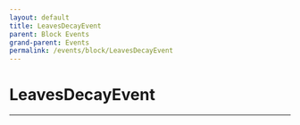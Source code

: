 ```yaml
---
layout: default
title: LeavesDecayEvent
parent: Block Events
grand-parent: Events
permalink: /events/block/LeavesDecayEvent
---
```


# LeavesDecayEvent

---
